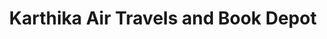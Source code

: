 ---
title: "Karthika Air Travels and Book Depot"
url: /odanavattom/karthika-air-travels-and-book-depot/
shop: books
---